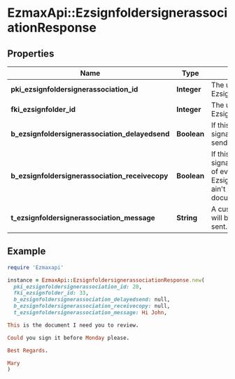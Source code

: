 # EzmaxApi::EzsignfoldersignerassociationResponse

## Properties

| Name | Type | Description | Notes |
| ---- | ---- | ----------- | ----- |
| **pki_ezsignfoldersignerassociation_id** | **Integer** | The unique ID of the Ezsignfoldersignerassociation |  |
| **fki_ezsignfolder_id** | **Integer** | The unique ID of the Ezsignfolder |  |
| **b_ezsignfoldersignerassociation_delayedsend** | **Boolean** | If this flag is true the signatory is part of a delayed send. |  |
| **b_ezsignfoldersignerassociation_receivecopy** | **Boolean** | If this flag is true. The signatory will receive a copy of every signed Ezsigndocument even if it ain&#39;t required to sign the document. |  |
| **t_ezsignfoldersignerassociation_message** | **String** | A custom text message that will be added to the email sent. |  |

## Example

```ruby
require 'Ezmaxapi'

instance = EzmaxApi::EzsignfoldersignerassociationResponse.new(
  pki_ezsignfoldersignerassociation_id: 20,
  fki_ezsignfolder_id: 33,
  b_ezsignfoldersignerassociation_delayedsend: null,
  b_ezsignfoldersignerassociation_receivecopy: null,
  t_ezsignfoldersignerassociation_message: Hi John,

This is the document I need you to review.

Could you sign it before Monday please.

Best Regards.

Mary
)
```

